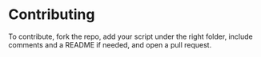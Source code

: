 # Contributing

To contribute, fork the repo, add your script under the right folder, include comments and a README if needed, and open a pull request.
